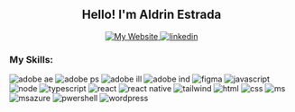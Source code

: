 <h2 align="center">Hello! I'm Aldrin Estrada</h2>
<p align="center">
  <a href="https://aldrinestrada.ca/">
    <img alt="My Website" title="My Website" src="https://img.shields.io/badge/:badgeContent?style=social&label=My%20website&labelColor=purple&color=purple&link=https%3A%2F%2Faldrinestrada.ca%2F"/>
  </a>
  <a href="https://www.linkedin.com/in/aldrinestrada">
    <img alt="linkedin" title="linkedin" src="https://img.shields.io/badge/LinkedIn-0077B5?style=for-the-badge&logo=linkedin&logoColor=white"/>
  </a>
</p>

<h3>My Skills:</h3>

<p>
  <img alt="adobe ae" title="after effects" src="https://img.shields.io/badge/Adobe%20after%20affects-CF96FD?style=for-the-badge&logo=Adobe%20after%20effects&logoColor=393665"/>
   <img alt="adobe ps" title="photoshop" src="https://img.shields.io/badge/Adobe%20Photoshop-31A8FF?style=for-the-badge&logo=Adobe%20Photoshop&logoColor=black"/>
   <img alt="adobe ill" title="illustrator" src="https://img.shields.io/badge/Adobe%20Illustrator-FF9A00?style=for-the-badge&logo=adobe%20illustrator&logoColor=white"/>
   <img alt="adobe ind" title="indesign" src="https://img.shields.io/badge/Adobe%20InDesign-FF3366?style=for-the-badge&logo=Adobe%20InDesign&logoColor=white"/>
   <img alt="figma" title="figma" src="https://img.shields.io/badge/Figma-F24E1E?style=for-the-badge&logo=figma&logoColor=white"/>
   <img alt="javascript" title="javascript" src="https://img.shields.io/badge/JavaScript-323330?style=for-the-badge&logo=javascript&logoColor=F7DF1E"/>
   <img alt="node" title="node" src="https://img.shields.io/badge/Node.js-43853D?style=for-the-badge&logo=node.js&logoColor=white"/>
    <img alt="typescript" title="typescript" src="https://img.shields.io/badge/TypeScript-007ACC?style=for-the-badge&logo=typescript&logoColor=white"/>
    <img alt="react" title="react" src="https://img.shields.io/badge/React-20232A?style=for-the-badge&logo=react&logoColor=61DAFB"/>
    <img alt="react native" title="react native" src="https://img.shields.io/badge/React_Native-20232A?style=for-the-badge&logo=react&logoColor=61DAFB"/>
    <img alt="tailwind" title="tailwind" src="https://img.shields.io/badge/Tailwind_CSS-38B2AC?style=for-the-badge&logo=tailwind-css&logoColor=white"/>
   <img alt="html" title="html" src="https://img.shields.io/badge/HTML-239120?style=for-the-badge&logo=html5&logoColor=white"/>
   <img alt="css" title="css" src="https://img.shields.io/badge/CSS-239120?&style=for-the-badge&logo=css3&logoColor=white"/>
   <img alt="ms" title="ms" src="https://img.shields.io/badge/Microsoft_Office-D83B01?style=for-the-badge&logo=microsoft-office&logoColor=white"/>
   <img alt="msazure" title="msazure" src="https://img.shields.io/badge/Microsoft_Azure-0089D6?style=for-the-badge&logo=microsoft-azure&logoColor=white"/>
    <img alt="pwershell" title="pwershell" src="https://img.shields.io/badge/Powershell-2CA5E0?style=for-the-badge&logo=powershell&logoColor=white"/>
     <img alt="wordpress" title="wordpress" src="https://img.shields.io/badge/Wordpress-21759B?style=for-the-badge&logo=wordpress&logoColor=white"/>
    
  
</p>

<!--
**AldrinEstrada/AldrinEstrada** is a ✨ _special_ ✨ repository because its `README.md` (this file) appears on your GitHub profile.

Here are some ideas to get you started:

- 🔭 I’m currently working on ...
- 🌱 I’m currently learning ...
- 👯 I’m looking to collaborate on ...
- 🤔 I’m looking for help with ...
- 💬 Ask me about ...
- 📫 How to reach me: ...
- 😄 Pronouns: ...
- ⚡ Fun fact: ...
-->
